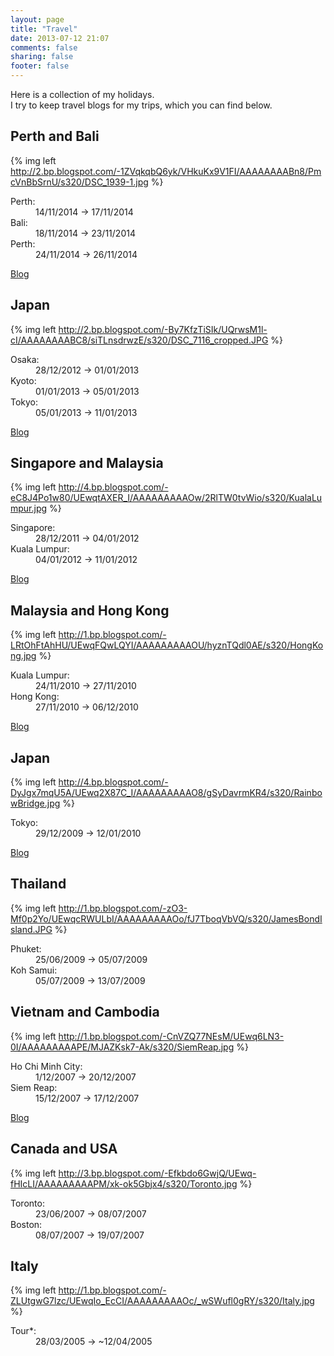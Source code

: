 ```yaml
---
layout: page
title: "Travel"
date: 2013-07-12 21:07
comments: false
sharing: false
footer: false
---
```


Here is a collection of my holidays.  
I try to keep travel blogs for my trips, which you can find below.

Perth and Bali
--------------

{% img left http://2.bp.blogspot.com/-1ZVqkqbQ6yk/VHkuKx9V1FI/AAAAAAAABn8/PmcVnBbSrnU/s320/DSC_1939-1.jpg %}

<dl>
<dt>Perth:</dt>
<dd>14/11/2014 &rarr; 17/11/2014</dd>
<dt>Bali:</dt>
<dd>18/11/2014 &rarr; 23/11/2014</dd>
<dt>Perth:</dt>
<dd>24/11/2014 &rarr; 26/11/2014</dd>
</dl>

<a href="http://bali2014.stevenocchipinti.com/">Blog</a>


Japan
-----

{% img left http://2.bp.blogspot.com/-By7KfzTiSIk/UQrwsM1l-cI/AAAAAAAABC8/siTLnsdrwzE/s320/DSC_7116_cropped.JPG %}

<dl>
<dt>Osaka:</dt>
<dd>28/12/2012 &rarr; 01/01/2013</dd>
<dt>Kyoto:</dt>
<dd>01/01/2013 &rarr; 05/01/2013</dd>
<dt>Tokyo:</dt>
<dd>05/01/2013 &rarr; 11/01/2013</dd>
</dl>

<a href="http://japan2013.stevenocchipinti.com/">Blog</a>


Singapore and Malaysia
----------------------

{% img left http://4.bp.blogspot.com/-eC8J4Po1w80/UEwqtAXER_I/AAAAAAAAAOw/2RlTW0tvWio/s320/KualaLumpur.jpg %}

<dl>
<dt>Singapore:</dt>
<dd>28/12/2011 &rarr; 04/01/2012</dd>
<dt>Kuala Lumpur:</dt>
<dd>04/01/2012 &rarr; 11/01/2012</dd>
</dl>

<a href="http://sinkul2012.stevenocchipinti.com/">Blog</a>


Malaysia and Hong Kong
----------------------

{% img left http://1.bp.blogspot.com/-LRtOhFtAhHU/UEwqFQwLQYI/AAAAAAAAAOU/hyznTQdl0AE/s320/HongKong.jpg %}

<dl>
<dt>Kuala Lumpur:</dt>
<dd>24/11/2010 &rarr; 27/11/2010</dd>
<dt>Hong Kong:</dt>
<dd>27/11/2010 &rarr; 06/12/2010</dd>
</dl>

<a href="http://klhk2010.stevenocchipinti.com/">Blog</a>


Japan
-----

{% img left http://4.bp.blogspot.com/-DyJgx7mqU5A/UEwq2X87C_I/AAAAAAAAAO8/gSyDavrmKR4/s320/RainbowBridge.jpg %}

<dl>
<dt>Tokyo:</dt>
<dd>29/12/2009 &rarr; 12/01/2010</dd>
</dl>

<a href="http://japan2010.stevenocchipinti.com/">Blog</a>


Thailand
--------

{% img left http://1.bp.blogspot.com/-zO3-Mf0p2Yo/UEwqcRWULbI/AAAAAAAAAOo/fJ7TboqVbVQ/s320/JamesBondIsland.JPG %}

<dl>
<dt>Phuket:</dt>
<dd>25/06/2009 &rarr; 05/07/2009</dd>
<dt>Koh Samui:</dt>
<dd>05/07/2009 &rarr; 13/07/2009</dd>
</dl>


Vietnam and Cambodia
--------------------

{% img left http://1.bp.blogspot.com/-CnVZQ77NEsM/UEwq6LN3-0I/AAAAAAAAAPE/MJAZKsk7-Ak/s320/SiemReap.jpg %}

<dl>
<dt>Ho Chi Minh City:</dt>
<dd>1/12/2007 &rarr; 20/12/2007</dd>
<dt>Siem Reap:</dt>
<dd>15/12/2007 &rarr; 17/12/2007</dd>
</dl>

<a href="http://vietnam2007.stevenocchipinti.com/">Blog</a>


Canada and USA
--------------

{% img left http://3.bp.blogspot.com/-Efkbdo6GwjQ/UEwq-fHIcLI/AAAAAAAAAPM/xk-ok5Gbjx4/s320/Toronto.jpg %}

<dl>
<dt>Toronto:</dt>
<dd>23/06/2007 &rarr; 08/07/2007</dd>
<dt>Boston:</dt>
<dd>08/07/2007 &rarr; 19/07/2007</dd>

</dl>


Italy
-----

{% img left http://1.bp.blogspot.com/-ZLUtgwG7lzc/UEwqIo_EcCI/AAAAAAAAAOc/_wSWufl0gRY/s320/Italy.jpg %}

<dl>
<dt><span title="Milan &#9992; Venice &#9992; Florence &#9992; Pisa &#9992; Rome &#9992; Pompeii &#9992; Sorento &amp; Capri &#9992; Rome">Tour&#42;</span>:</dt>
<dd>28/03/2005 &rarr; <span title="Not sure about the end date">~12/04/2005</span></dd>
</dl>

<div style="clear: both"/>
